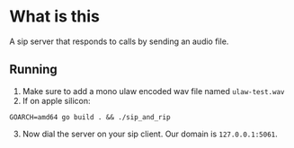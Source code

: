 # What is this
A sip server that responds to calls by sending an audio file.

## Running
1. Make sure to add a mono ulaw encoded wav file named `ulaw-test.wav`
2. If on apple silicon:
```
GOARCH=amd64 go build . && ./sip_and_rip
```
3. Now dial the server on your sip client. Our domain is `127.0.0.1:5061`.
